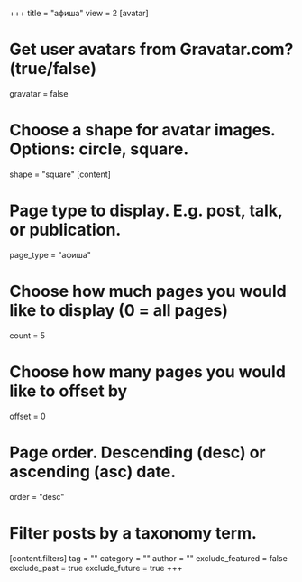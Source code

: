 +++
title = "афиша"
view = 2
[avatar]
  # Get user avatars from Gravatar.com? (true/false)
  gravatar = false

  # Choose a shape for avatar images. Options: circle, square.
  shape = "square"
[content]
  # Page type to display. E.g. post, talk, or publication.
  page_type = "афиша"
  
  # Choose how much pages you would like to display (0 = all pages)
  count = 5
  
  # Choose how many pages you would like to offset by
  offset = 0

  # Page order. Descending (desc) or ascending (asc) date.
  order = "desc"

  # Filter posts by a taxonomy term.
  [content.filters]
    tag = ""
    category = ""
    author = ""
    exclude_featured = false
    exclude_past = true
    exclude_future = true
+++

